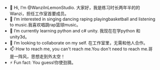 - 👋 Hi, I’m @WanziInLemonStudio. 大家好，我是练习时长两年半的的Wanzi，担任工作室首要成员。
- 👀 I’m interested in singing dancing raping playingbasketball and listening to music.我喜欢唱跳rap篮球music。
- 🌱 I’m currently learning python and c# unity. 我现在在学python 和 unity3d。
- 💞️ I’m looking to collaborate on my self. 在工作室里，无需和他人合作。
- 📫 How to reach me, you can't reach me.You don't need to reach me.哥是一阵风，思想走到外太空！
- ⚡ Fun fact: You guess!你使劲猜。

<!---
WanziInLemonStudio/WanziInLemonStudio is a ✨ special ✨ repository because its `README.md` (this file) appears on your GitHub profile.
You can click the Preview link to take a look at your changes.
--->
